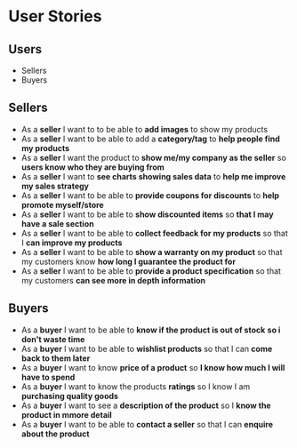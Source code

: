 # User Stories

## Users
- Sellers
- Buyers

## Sellers
- As a **seller** I want to to be able to **add images** to show my products
- As a **seller** I want to be able to add a **category/tag** to **help people find my products**
- As a **seller** I want the product to **show me/my company as the seller** so **users know who they are buying from**
- As a **seller** I want to **see charts showing sales data** to **help me improve my sales strategy**
- As a **seller** I want to be able to **provide coupons for discounts** to **help promote myself/store**
- As a **seller** I want to be able to **show discounted items** so **that I may have a sale section**
- As a **seller** I want to be able to **collect feedback for my products** so that I **can improve my products**
- As a **seller** I want to be able to **show a warranty on my product** so that my customers know **how long I guarantee the product for**
- As a **seller** I want to be able to **provide a product specification** so that my customers **can see more in depth information**

## Buyers
- As a **buyer** I want to be able to **know if the product is out of stock** **so i don't waste time**
- As a **buyer** I want to be able to **wishlist products** so that I can **come back to them later**
- As a **buyer** I want to know **price of a product** so **I know how much I will have to spend**
- As a **buyer** I want to know the products **ratings** so I know I am **purchasing quality goods**
- As a **buyer** I want to see a **description of the product** so I **know the product in mmore detail**
- As a **buyer** I want to be able to **contact a seller** so that I can **enquire about the product**
